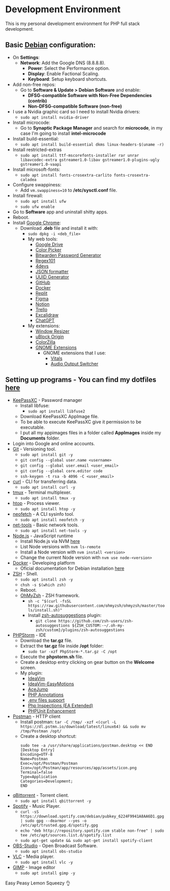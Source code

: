 # Development Environment

<p>This is my personal development environment for PHP full stack development.</p>

## Basic [Debian](https://www.debian.org/index.pt.html) configuration:
- On **Settings**:
  - **Network**: Add the Google DNS (8.8.8.8).
    - **Power**: Select the Performance option.
    - **Display**: Enable Factional Scaling.
    - **Keyboard**: Setup keyboard shortcuts.
- Add non-free repos:
  - Go to **Software & Update > Debian Software** and enable:
    - **DFSG-compatible Software with Non-Free Dependencies (contrib)**
    - **Non-DFSG-compatible Software (non-free)**
- I use a Nvidia graphic card so I need to install Nvidia drivers:
  - `sudo apt install nvidia-driver`
- Install microcode:
  - Go to **Synaptic Package Manager** and search for **microcode**, in my case I'm going to install **intel-microcode**
- Install build-essential:
  - `sudo apt install build-essential dkms linux-headers-$(uname -r)`
- Install restricted-extras
  - `sudo apt install ttf-mscorefonts-installer rar unrar libavcodec-extra gstreamer1.0-libav gstreamer1.0-plugins-ugly gstreamer1.0-vaapi`
- Install microsoft-fonts:
  - `sudo apt install fonts-crosextra-carlito fonts-crosextra-caladea`
- Configure swappiness:
  - Add `vm.swappiness=10` to **/etc/sysctl.conf** file.
- Install firewall:
  - `sudo apt install ufw`
  - `sudo ufw enable`
- Go to **Software** app and uninstall shitty apps.
- Reboot.
- Install [Google Chrome](https://www.google.com/intl/pt-BR/chrome/):
  - Download **.deb** file and install it with:
    - `sudo dpkg -i <deb_file>`
    - My web tools:
      - [Google Drive](https://www.google.com/intl/pt-br/drive/about.html)
      - [Color Picker](https://imagecolorpicker.com/en)
      - [Bitwarden Password Generator](https://bitwarden.com/password-generator/)
      - [Regex101](https://regex101.com/)
      - [4devs](https://www.4devs.com.br/)
      - [JSON formatter](https://jsonformatter.org/)
      - [UUID Generator](https://www.uuidgenerator.net/version4)
      - [GitHub](https://github.com/)
      - [Docker](https://www.docker.com/)
      - [Replit](https://replit.com/)
      - [Figma](https://www.figma.com/)
      - [Notion](https://www.notion.so/)
      - [Trello](https://trello.com/)
      - [Excalidraw](https://excalidraw.com/)
      - [ChatGPT](https://chat.openai.com/auth/login)
    - My extensions:
      - [Window Resizer](https://chromewebstore.google.com/detail/kkelicaakdanhinjdeammmilcgefonfh)
      - [uBlock Origin](https://chromewebstore.google.com/detail/ublock-origin/cjpalhdlnbpafiamejdnhcphjbkeiagm)
      - [ColorZilla](https://chromewebstore.google.com/detail/colorzilla/bhlhnicpbhignbdhedgjhgdocnmhomnp)
      - [GNOME Extensions](https://chromewebstore.google.com/detail/integra%C3%A7%C3%A3o-com-gnome-shel/gphhapmejobijbbhgpjhcjognlahblep)
        - GNOME extensions that I use:
          - [Vitals](https://extensions.gnome.org/extension/1460/vitals/)
          - [Audio Output Switcher](https://extensions.gnome.org/extension/751/audio-output-switcher/)

## Setting up programs - You can find my dotfiles [here](https://github.com/gnulll/dotfiles)
- [KeePassXC](https://keepassxc.org/) - Password manager
  - Install libfuse:
    - `sudo apt install libfuse2`
  - Download KeePassXC AppImage file.
  - To be able to execute KeePassXC give it permission to be executable.
  - I put all my appimages files in a folder called **AppImages** inside my **Documents** folder.
- Login into Google and online accounts.
- [Git](https://git-scm.com/) - Versioning tool.
  - `sudo apt install git -y`
  - `git config --global user.name <username>`
  - `git config --global user.email <user_email>`
  - `git config --global core.editor code`
  - `ssh-keygen -t rsa -b 4096 -C <user_email>`
- [curl](https://curl.se/) - CLI for transferring data.
  - `sudo apt install curl -y`
- [tmux](https://github.com/tmux/tmux/wiki) - Terminal multiplexer.
  - `sudo apt install tmux -y`
- [htop](https://github.com/htop-dev/htop) - Process viewer.
  - `sudo apt install htop -y`
- [neofetch](https://github.com/dylanaraps/neofetch) - A CLI sysinfo tool.
  - `sudo apt install neofetch -y`
- [net-tools](https://github.com/ecki/net-tools) - Basic network tools.
  - `sudo apt install net-tools -y`
- [Node.js](https://nodejs.org/en) - JavaScript runtime
  - Install Node.js via NVM [here](https://github.com/nvm-sh/nvm?tab=readme-ov-file#installing-and-updating)
  - List Node versions with `nvm ls-remote`
  - Install a Node version with `nvm install <version>`
  - Change the current Node version with `nvm use node-<version>`
- [Docker](https://www.docker.com/) - Developing platform
  - Oficial documentation for Debian installation [here](https://docs.docker.com/engine/install/debian/)
- [ZSH](https://www.zsh.org/) - Shell.
  - `sudo apt install zsh -y`
  - `chsh -s $(which zsh)`
  - Reboot.
  - [OhMyZsh](https://ohmyz.sh/) - ZSH framework.
    - `sh -c "$(curl -fsSL https://raw.githubusercontent.com/ohmyzsh/ohmyzsh/master/tools/install.sh)"`
    - Install [zsh-autosuggestions](https://github.com/zsh-users/zsh-autosuggestions) plugin:
      - `git clone https://github.com/zsh-users/zsh-autosuggestions ${ZSH_CUSTOM:-~/.oh-my-zsh/custom}/plugins/zsh-autosuggestions`
- [PHPStorm](https://www.jetbrains.com/pt-br/phpstorm/) - IDE
  - Download the **tar.gz** file.
  - Extract the **tar.gz** file inside **/opt** folder:
    - `sudo tar -xzf PhpStorm-*.tar.gz -C /opt`
  - Esecute the **phpstorm.sh** file.
  - Create a desktop entry clicking on gear button on the **Welcome** screen.
  - My plugin:
    - [IdeaVim](https://plugins.jetbrains.com/plugin/164-ideavim)
    - [IdeaVim-EasyMotions](https://plugins.jetbrains.com/plugin/13360-ideavim-easymotion)
    - [AceJump](https://plugins.jetbrains.com/plugin/7086-acejump)
    - [PHP Annotations](https://plugins.jetbrains.com/plugin/7320-php-annotations)
    - [.env files support](https://plugins.jetbrains.com/plugin/9525--env-files-support)
    - [Php Inspections (EA Extended)](https://plugins.jetbrains.com/plugin/7622-php-inspections-ea-extended-)
    - [PHPUnit Enhancement](https://plugins.jetbrains.com/plugin/9674-phpunit-enhancement)
- [Postman](https://www.postman.com/) - HTTP client
  - Install postman: `tar -C /tmp/ -xzf <(curl -L https://dl.pstmn.io/download/latest/linux64) && sudo mv /tmp/Postman /opt/`
  - Create a desktop shortcut: 
    ```
    sudo tee -a /usr/share/applications/postman.desktop << END
    [Desktop Entry]
    Encoding=UTF-8
    Name=Postman
    Exec=/opt/Postman/Postman
    Icon=/opt/Postman/app/resources/app/assets/icon.png
    Terminal=false
    Type=Application
    Categories=Development;
    END
    ```
- [qBittorrent](https://www.qbittorrent.org/download) - Torrent client.
  - `sudo apt install qbittorrent -y`
- [Spotify](https://www.spotify.com/br-pt/download/linux/) - Music Player.
  - `curl -sS https://download.spotify.com/debian/pubkey_6224F9941A8AA6D1.gpg | sudo gpg --dearmor --yes -o /etc/apt/trusted.gpg.d/spotify.gpg`
  - `echo "deb http://repository.spotify.com stable non-free" | sudo tee /etc/apt/sources.list.d/spotify.list`
  - `sudo apt-get update && sudo apt-get install spotify-client`
- [OBS-Studio](https://obsproject.com/pt-br/download) - Open Broadcast Software.
  - `sudo apt install obs-studio`
- [VLC](https://www.videolan.org/vlc/index.pt_BR.html) - Media player.
  - `sudo apt install vlc -y`
- [GIMP](https://www.gimp.org/) - Image editor
  - `sudo apt install gimp -y`

Easy Peasy Lemon Squeezy 👌
